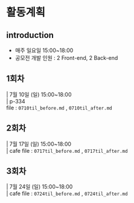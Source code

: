 # 활동계획

## introduction
- 매주 일요일 15:00~18:00
- 공모전 개발 인원 : 2 Front-end, 2 Back-end

## 1회차
| 7월 10일 (일) 15:00~18:00   
| p-334  
file :  `0710til_before.md` , `0710til_after.md`

## 2회차
| 7월 17일 (일) 15:00~18:00   
| cafe
file :  `0717til_before.md` , `0717til_after.md`


## 3회차
| 7월 24일 (일) 15:00~18:00   
| cafe
file :  `0724til_before.md` , `0724til_after.md`
